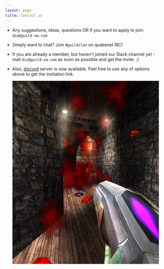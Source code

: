 ```yaml
---
layout: page
title: Contact us
---
```


 - Any suggestions, ideas, questions OR if you want to apply to join:<br>
   `dio@guild-oa.com`
 - Simply want to chat?
   Join `#guildclan` on quakenet IRC!
 - If you are already a member, but haven't joined our Slack channel yet -
   mail `dio@guild-oa.com` as soon as possible and get the invite. ;)
 - Also, [discord][discord] server is now available. Feel free to use
   any of options above to get the invitation link.


   <img src ="/OA-blood.jpg" width = "600px" height="600px"/>

[discord]: https://discordapp.com/
